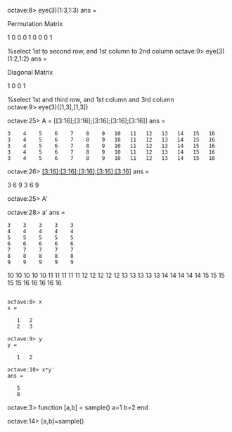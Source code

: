 octave:8> eye(3)(1:3,1:3)
ans =

Permutation Matrix

   1   0   0
   0   1   0
   0   0   1

%select 1st to second row, and 1st column to 2nd column
octave:9> eye(3)(1:2,1:2)
ans =

Diagonal Matrix

   1   0
   0   1
   
%select 1st and third row, and 1st column and 3rd column   
octave:9> eye(3)([1,3],[1,3])

octave:25> A = [[3:16];[3:16];[3:16];[3:16];[3:16]]
ans =

    3    4    5    6    7    8    9   10   11   12   13   14   15   16
    3    4    5    6    7    8    9   10   11   12   13   14   15   16
    3    4    5    6    7    8    9   10   11   12   13   14   15   16
    3    4    5    6    7    8    9   10   11   12   13   14   15   16
    3    4    5    6    7    8    9   10   11   12   13   14   15   16

octave:26> [[3:16];[3:16];[3:16];[3:16];[3:16]]([1:3:5],[1:3:8])
ans =

   3   6   9
   3   6   9
   
octave:25> A'

octave:28> a'
ans =

    3    3    3    3    3
    4    4    4    4    4
    5    5    5    5    5
    6    6    6    6    6
    7    7    7    7    7
    8    8    8    8    8
    9    9    9    9    9
   10   10   10   10   10
   11   11   11   11   11
   12   12   12   12   12
   13   13   13   13   13
   14   14   14   14   14
   15   15   15   15   15
   16   16   16   16   16

~~~

octave:8> x
x =

   1   2
   2   3

octave:9> y
y =

   1   2

octave:10> x*y'
ans =

   5
   8

~~~


octave:3> function [a,b] = sample()
 a=1
 b=2
end

octave:14> [a,b]=sample()
